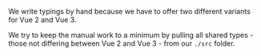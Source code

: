 We write typings by hand because we have to offer two different variants for Vue 2 and Vue 3.

We try to keep the manual work to a minimum by pulling all shared types - those not differing between Vue 2 and Vue 3 - from our `./src` folder.